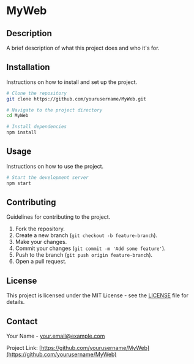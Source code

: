 # MyWeb

## Description
A brief description of what this project does and who it's for.

## Installation
Instructions on how to install and set up the project.

```bash
# Clone the repository
git clone https://github.com/yourusername/MyWeb.git

# Navigate to the project directory
cd MyWeb

# Install dependencies
npm install
```

## Usage
Instructions on how to use the project.

```bash
# Start the development server
npm start
```

## Contributing
Guidelines for contributing to the project.

1. Fork the repository.
2. Create a new branch (`git checkout -b feature-branch`).
3. Make your changes.
4. Commit your changes (`git commit -m 'Add some feature'`).
5. Push to the branch (`git push origin feature-branch`).
6. Open a pull request.

## License
This project is licensed under the MIT License - see the [LICENSE](LICENSE) file for details.

## Contact
Your Name - [your.email@example.com](mailto:your.email@example.com)

Project Link: [https://github.com/yourusername/MyWeb](https://github.com/yourusername/MyWeb)